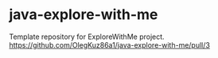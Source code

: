 # java-explore-with-me
Template repository for ExploreWithMe project.
https://github.com/OlegKuz86a1/java-explore-with-me/pull/3
